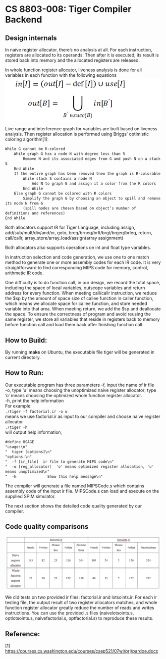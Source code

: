 # CS 8803-008: Tiger Compiler Backend

## Design internals
In naïve register allocator, there’s no analysis at all. For each instruction, registers are allocated to its operands. Then after it is executed, its result is stored back into memory and the allocated registers are released.

In whole function register allocator, liveness analysis is done for all variables in each function with the following equations
![avatar](equations.PNG)


Live range and interference graph for variables are built based on liveness analysis. Then register allocation is performed using Briggs’ optimistic coloring algorithm[1]:
```
While G cannot be R-colored
 	While graph G has a node N with degree less than R
	 	Remove N and its associated edges from G and push N on a stack S
 	End While 
 	If the entire graph has been removed then the graph is R-colorable 
 	 	While stack S contains a node N
		 	Add N to graph G and assign it a color from the R colors
 		End While
 	Else graph G cannot be colored with R colors
 		Simplify the graph G by choosing an object to spill and remove its node N from G
 		(spill nodes are chosen based on object’s number of definitions and references)
End While
```

Both allocators support IR for Tiger Language, including assign, add/sub/mult/div/and/or, goto, breq/brneq/brlt/brgt/brgeq/brleq, return, call/callr, array_store/array_load/assign(array assignment)

Both allocators also supports operations on int and float type variables.

In instruction selection and code generation, we use one to one match method to generate one or more assembly codes for each IR code. It is very straightforward to find corresponding MIPS code for memory, control, arithmetic IR code. 

One difficulty is to do function call, in our design, we record the total space, including the space of local variables, outscope variables and return address for every function. When meeting call/callr instruction, we reduce the $sp by the amount of space size of callee function in caller function, which means we allocate space for callee function, and store needed variable into that area. When meeting return, we add the $sp and deallocate the space. To ensure the correctness of program and avoid reusing the same register, we store all variables that reside in registers back to memory before function call and load them back after finishing function call. 


## How to Build:
By running **make** on Ubuntu, the executable file tiger will be generated in current directory.

## How to Run:
Our executable program has three parameters
-f, input the name of ir file <br/> 
-o, type ‘u’ means choosing the unoptimized naive register allocator; type ‘o’ means choosing the optimized whole function register allocator. <br/> 
-h, print the help information <br/> 
For example: <br/> 
`./tiger -f factorial.ir -o u` <br/> 
means we use factorial.ir as input to our compiler and choose naive register allocator <br/> 
`./tiger -h`  <br/> 
will output help information, <br/> 
```
#define USAGE                
"usage:\n"                   
"  tiger [options]\n"       
"options:\n"                    
"  -f [ir_file]  ir file to generate MIPS code\n"     
"  -o [reg_allocator]  'o' means optimized register allocation, 'u' means unoptimized\n"     
"  -h              Show this help message\n" 
```

The compiler will generate a file named MIPSCode.s which contains assembly code of the input ir file. MIPSCode.s can load and execute on the supplied SPIM simulator.    

The next section shows the detailed code quality generated by our compiler.    





## Code quality comparisons
![avatar](codequality.PNG)


We did tests on two provided ir files: factorial.ir and lotsoints.ir. For each ir testing file, the output result of two register allocators matches, and whole function register allocator greatly reduce the number of reads and writes instructions. You can use the provided .s files (naivelotsoints.s, optlotsoints.s, naivefactorial.s, optfactorial.s) to reproduce these results. 



## Reference:
[1] https://courses.cs.washington.edu/courses/csep521/07wi/prj/pardoe.docx
